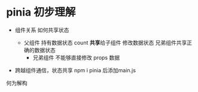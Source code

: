 # pinia 初步理解

- 组件关系  如何共享状态
   - 父组件
     持有数据状态 count  **共享**给子组件
     修改数据状态
     兄弟组件共享正确的数据状态
     - 兄弟组件
       不能够直接修改 props 数据


- 跨越组件通信，状态共享
  npm i pinia 后添加main.js
 








 何为解构